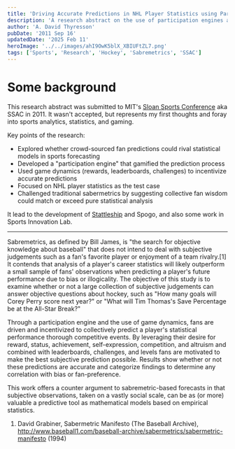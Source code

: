 ```yaml
---
title: 'Driving Accurate Predictions in NHL Player Statistics using Participation Engines and Game Dynamics'
description: 'A research abstract on the use of participation engines and game dynamics to drive accurate predictions in NHL player statistics submitted to the SSAC in 2011.'
author: 'A. David Thyresson'
pubDate: '2011 Sep 16'
updatedDate: '2025 Feb 11'
heroImage: '../../images/ahI9OwK5blX_XBIUFtZL7.png'
tags: ['Sports', 'Research', 'Hockey', 'Sabremetrics', 'SSAC']
---
```


# Some background

This research abstract was submitted to MIT's [Sloan Sports Conference](https://www.sloansportsconference.com) aka SSAC in 2011. It wasn't accepted, but represents my first thoughts and foray into sports analytics, statistics, and gaming.

Key points of the research:

- Explored whether crowd-sourced fan predictions could rival statistical models in sports forecasting
- Developed a "participation engine" that gamified the prediction process
- Used game dynamics (rewards, leaderboards, challenges) to incentivize accurate predictions
- Focused on NHL player statistics as the test case
- Challenged traditional sabermetrics by suggesting collective fan wisdom could match or exceed pure statistical analysis

It lead to the development of [Stattleship](/blog/post-stattleship-ssac-tradeshow-pitch) and Spogo, and also some work in Sports Innovation Lab.

---

Sabremetrics, as defined by Bill James, is "the search for objective knowledge about baseball" that does not intend to deal with subjective judgements such as a fan's favorite player or enjoyment of a team rivalry.[1] It contends that analysis of a player's career statistics will likely outperform a small sample of fans' observations when predicting a player's future performance due to bias or illogicality. The objective of this study is to examine whether or not a large collection of subjective judgements can answer objective questions about hockey, such as "How many goals will Corey Perry score next year?" or "What will Tim Thomas's Save Percentage be at the All-Star Break?"

Through a participation engine and the use of game dynamics, fans are driven and incentivized to collectively predict a player's statistical performance thorough competitive events. By leveraging their desire for reward, status, achievement, self-expression, competition, and altruism and combined with leaderboards, challenges, and levels fans are motivated to make the best subjective prediction possible. Results show whether or not these predictions are accurate and categorize findings to determine any correlation with bias or fan-preference.

This work offers a counter argument to sabremetric-based forecasts in that subjective observations, taken on a vastly social scale, can be as (or more) valuable a predictive tool as mathematical models based on empirical statistics.

1. David Grabiner, Sabermetric Manifesto (The Baseball Archive), http://www.baseball1.com/baseball-archive/sabermetrics/sabermetric-manifesto (1994)
